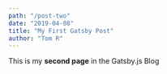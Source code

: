 ```yaml
---
path: "/post-two"
date: "2019-04-08"
title: "My First Gatsby Post"
author: "Tom R"
---
```


This is my **second page** in the Gatsby.js Blog